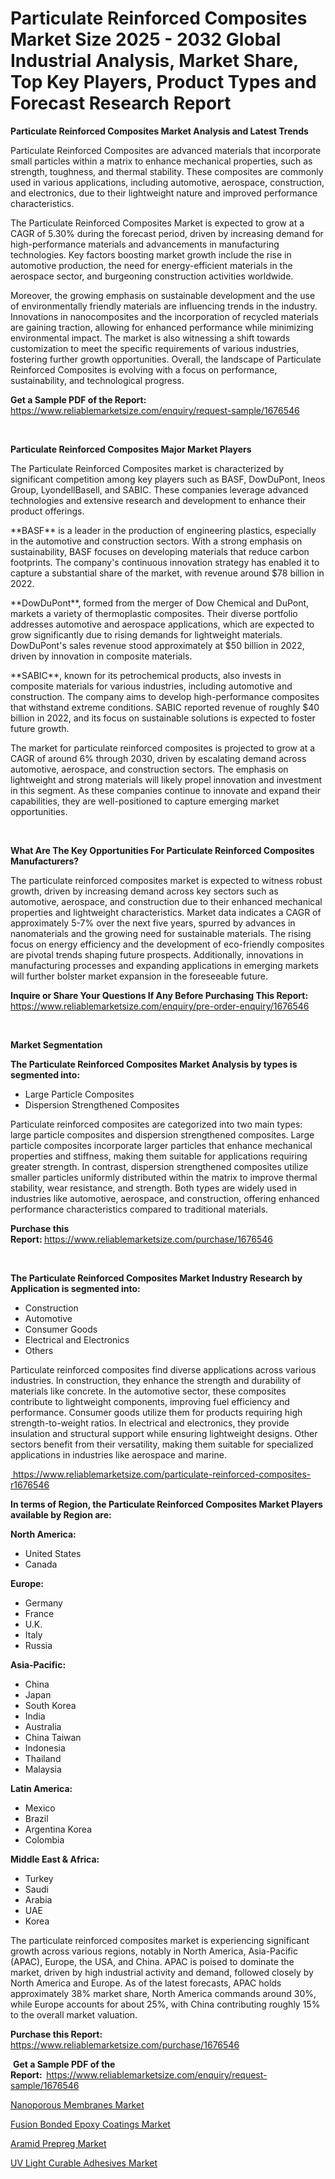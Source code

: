 <p><h1>Particulate Reinforced Composites Market Size 2025 - 2032 Global Industrial Analysis, Market Share, Top Key Players, Product Types and Forecast Research Report</h1></p><p><strong>Particulate Reinforced Composites Market Analysis and Latest Trends</strong></p>
<p><p>Particulate Reinforced Composites are advanced materials that incorporate small particles within a matrix to enhance mechanical properties, such as strength, toughness, and thermal stability. These composites are commonly used in various applications, including automotive, aerospace, construction, and electronics, due to their lightweight nature and improved performance characteristics.</p><p>The Particulate Reinforced Composites Market is expected to grow at a CAGR of 5.30% during the forecast period, driven by increasing demand for high-performance materials and advancements in manufacturing technologies. Key factors boosting market growth include the rise in automotive production, the need for energy-efficient materials in the aerospace sector, and burgeoning construction activities worldwide. </p><p>Moreover, the growing emphasis on sustainable development and the use of environmentally friendly materials are influencing trends in the industry. Innovations in nanocomposites and the incorporation of recycled materials are gaining traction, allowing for enhanced performance while minimizing environmental impact. The market is also witnessing a shift towards customization to meet the specific requirements of various industries, fostering further growth opportunities. Overall, the landscape of Particulate Reinforced Composites is evolving with a focus on performance, sustainability, and technological progress.</p></p>
<p><strong>Get a Sample PDF of the Report:&nbsp;</strong> <a href="https://www.reliablemarketsize.com/enquiry/request-sample/1676546?utm_campaign=1845&utm_medium=2&utm_source=Github&utm_content=ia&utm_term=31032025&utm_id=particulate-reinforced-composites">https://www.reliablemarketsize.com/enquiry/request-sample/1676546</a></p>
<p>&nbsp;</p>
<p><strong>Particulate Reinforced Composites Major Market Players</strong></p>
<p><p>The Particulate Reinforced Composites market is characterized by significant competition among key players such as BASF, DowDuPont, Ineos Group, LyondellBasell, and SABIC. These companies leverage advanced technologies and extensive research and development to enhance their product offerings.</p><p>**BASF** is a leader in the production of engineering plastics, especially in the automotive and construction sectors. With a strong emphasis on sustainability, BASF focuses on developing materials that reduce carbon footprints. The company's continuous innovation strategy has enabled it to capture a substantial share of the market, with revenue around $78 billion in 2022.</p><p>**DowDuPont**, formed from the merger of Dow Chemical and DuPont, markets a variety of thermoplastic composites. Their diverse portfolio addresses automotive and aerospace applications, which are expected to grow significantly due to rising demands for lightweight materials. DowDuPont's sales revenue stood approximately at $50 billion in 2022, driven by innovation in composite materials.</p><p>**SABIC**, known for its petrochemical products, also invests in composite materials for various industries, including automotive and construction. The company aims to develop high-performance composites that withstand extreme conditions. SABIC reported revenue of roughly $40 billion in 2022, and its focus on sustainable solutions is expected to foster future growth.</p><p>The market for particulate reinforced composites is projected to grow at a CAGR of around 6% through 2030, driven by escalating demand across automotive, aerospace, and construction sectors. The emphasis on lightweight and strong materials will likely propel innovation and investment in this segment. As these companies continue to innovate and expand their capabilities, they are well-positioned to capture emerging market opportunities.</p></p>
<p>&nbsp;</p>
<p><strong>What Are The Key Opportunities For Particulate Reinforced Composites Manufacturers?</strong></p>
<p><p>The particulate reinforced composites market is expected to witness robust growth, driven by increasing demand across key sectors such as automotive, aerospace, and construction due to their enhanced mechanical properties and lightweight characteristics. Market data indicates a CAGR of approximately 5-7% over the next five years, spurred by advances in nanomaterials and the growing need for sustainable materials. The rising focus on energy efficiency and the development of eco-friendly composites are pivotal trends shaping future prospects. Additionally, innovations in manufacturing processes and expanding applications in emerging markets will further bolster market expansion in the foreseeable future.</p></p>
<p><strong>Inquire or Share Your Questions If Any Before Purchasing This Report:</strong> <a href="https://www.reliablemarketsize.com/enquiry/pre-order-enquiry/1676546?utm_campaign=1845&utm_medium=2&utm_source=Github&utm_content=ia&utm_term=31032025&utm_id=particulate-reinforced-composites">https://www.reliablemarketsize.com/enquiry/pre-order-enquiry/1676546</a></p>
<p>&nbsp;</p>
<p><strong>Market Segmentation</strong></p>
<p><strong>The Particulate Reinforced Composites Market Analysis by types is segmented into:</strong></p>
<p><ul><li>Large Particle Composites</li><li>Dispersion Strengthened Composites</li></ul></p>
<p><p>Particulate reinforced composites are categorized into two main types: large particle composites and dispersion strengthened composites. Large particle composites incorporate larger particles that enhance mechanical properties and stiffness, making them suitable for applications requiring greater strength. In contrast, dispersion strengthened composites utilize smaller particles uniformly distributed within the matrix to improve thermal stability, wear resistance, and strength. Both types are widely used in industries like automotive, aerospace, and construction, offering enhanced performance characteristics compared to traditional materials.</p></p>
<p><strong>Purchase this Report:&nbsp;</strong><a href="https://www.reliablemarketsize.com/purchase/1676546?utm_campaign=1845&utm_medium=2&utm_source=Github&utm_content=ia&utm_term=31032025&utm_id=particulate-reinforced-composites">https://www.reliablemarketsize.com/purchase/1676546</a></p>
<p>&nbsp;</p>
<p><strong>The Particulate Reinforced Composites Market Industry Research by Application is segmented into:</strong></p>
<p><ul><li>Construction</li><li>Automotive</li><li>Consumer Goods</li><li>Electrical and Electronics</li><li>Others</li></ul></p>
<p><p>Particulate reinforced composites find diverse applications across various industries. In construction, they enhance the strength and durability of materials like concrete. In the automotive sector, these composites contribute to lightweight components, improving fuel efficiency and performance. Consumer goods utilize them for products requiring high strength-to-weight ratios. In electrical and electronics, they provide insulation and structural support while ensuring lightweight designs. Other sectors benefit from their versatility, making them suitable for specialized applications in industries like aerospace and marine.</p></p>
<p><a href="https://www.reliablemarketsize.com/particulate-reinforced-composites-r1676546?utm_campaign=1845&utm_medium=2&utm_source=Github&utm_content=ia&utm_term=31032025&utm_id=particulate-reinforced-composites">&nbsp;https://www.reliablemarketsize.com/particulate-reinforced-composites-r1676546</a></p>
<p><strong>In terms of Region, the Particulate Reinforced Composites Market Players available by Region are:</strong></p>
<p>
    <p> <strong> North America: </strong>
        <ul>
            <li>United States</li>
            <li>Canada</li>
        </ul>
        </p> 
    <p> <strong> Europe: </strong>
        <ul>
            <li>Germany</li>
            <li>France</li>
            <li>U.K.</li>
            <li>Italy</li>
            <li>Russia</li>
        </ul>
        </p> 
    <p> <strong> Asia-Pacific: </strong>
        <ul>
            <li>China</li>
            <li>Japan</li>
            <li>South Korea</li>
            <li>India</li>
            <li>Australia</li>
            <li>China Taiwan</li>
            <li>Indonesia</li>
            <li>Thailand</li>
            <li>Malaysia</li>
        </ul>
        </p> 
    <p> <strong> Latin America: </strong>
        <ul>
            <li>Mexico</li>
            <li>Brazil</li>
            <li>Argentina Korea</li>
            <li>Colombia</li>
        </ul>
        </p> 
    <p> <strong> Middle East & Africa: </strong>
        <ul>
            <li>Turkey</li>
            <li>Saudi</li>
            <li>Arabia</li>
            <li>UAE</li>
            <li>Korea</li>
        </ul>
    </p>
    </p>
<p><p>The particulate reinforced composites market is experiencing significant growth across various regions, notably in North America, Asia-Pacific (APAC), Europe, the USA, and China. APAC is poised to dominate the market, driven by high industrial activity and demand, followed closely by North America and Europe. As of the latest forecasts, APAC holds approximately 38% market share, North America commands around 30%, while Europe accounts for about 25%, with China contributing roughly 15% to the overall market valuation.</p></p>
<p><strong>Purchase this Report: </strong><a href="https://www.reliablemarketsize.com/purchase/1676546?utm_campaign=1845&utm_medium=2&utm_source=Github&utm_content=ia&utm_term=31032025&utm_id=particulate-reinforced-composites">https://www.reliablemarketsize.com/purchase/1676546</a></p>
<p>&nbsp;<strong>Get a Sample PDF of the Report:&nbsp;&nbsp;</strong><a href="https://www.reliablemarketsize.com/enquiry/request-sample/1676546?utm_campaign=1845&utm_medium=2&utm_source=Github&utm_content=ia&utm_term=31032025&utm_id=particulate-reinforced-composites">https://www.reliablemarketsize.com/enquiry/request-sample/1676546</a></p>
<p><strong></strong></p>
<p><p><a href="https://github.com/kohushamudo3/Market-Research-Report-List-1/blob/main/nanoporous-membranes-market.md?utm_campaign=1845&utm_medium=2&utm_source=Github&utm_content=ia&utm_term=31032025&utm_id=particulate-reinforced-composites">Nanoporous Membranes Market</a></p><p><a href="https://github.com/myrieronays5/Market-Research-Report-List-1/blob/main/fusion-bonded-epoxy-coatings-market.md?utm_campaign=1845&utm_medium=2&utm_source=Github&utm_content=ia&utm_term=31032025&utm_id=particulate-reinforced-composites">Fusion Bonded Epoxy Coatings Market</a></p><p><a href="https://github.com/gogashopkewy/Market-Research-Report-List-1/blob/main/aramid-prepreg-market.md?utm_campaign=1845&utm_medium=2&utm_source=Github&utm_content=ia&utm_term=31032025&utm_id=particulate-reinforced-composites">Aramid Prepreg Market</a></p><p><a href="https://github.com/RickHolmes3/Market-Research-Report-List-7/blob/main/uv-light-curable-adhesives-market.md?utm_campaign=1845&utm_medium=2&utm_source=Github&utm_content=ia&utm_term=31032025&utm_id=particulate-reinforced-composites">UV Light Curable Adhesives Market</a></p></p>